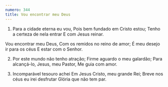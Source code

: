 ```yaml
---
numero: 344
title: Vou encontrar meu Deus
---
```

1. Para a cidade eterna eu vou,
Pois bem fundado em Cristo estou;
Tenho a certeza de nela entrar
E com Jesus reinar.

Vou encontrar meu Deus,
Com os remidos no reino de amor;
É meu desejo ir para os céus
E estar com o Senhor.

2. Por este mundo não tenho atração;
Firme aguardo o meu galardão;
Para alcançá-lo, Jesus, meu Pastor,
Me guia com amor.

3. Incomparável tesouro achei
Em Jesus Cristo, meu grande Rei;
Breve nos céus eu irei desfrutar
Glória que não tem par.
